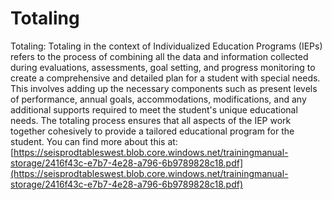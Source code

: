 # Totaling
Totaling: Totaling in the context of Individualized Education Programs (IEPs) refers to the process of combining all the data and information collected during evaluations, assessments, goal setting, and progress monitoring to create a comprehensive and detailed plan for a student with special needs. This involves adding up the necessary components such as present levels of performance, annual goals, accommodations, modifications, and any additional supports required to meet the student's unique educational needs. The totaling process ensures that all aspects of the IEP work together cohesively to provide a tailored educational program for the student.
You can find more about this at: [https://seisprodtableswest.blob.core.windows.net/trainingmanual-storage/2416f43c-e7b7-4e28-a796-6b9789828c18.pdf](https://seisprodtableswest.blob.core.windows.net/trainingmanual-storage/2416f43c-e7b7-4e28-a796-6b9789828c18.pdf)